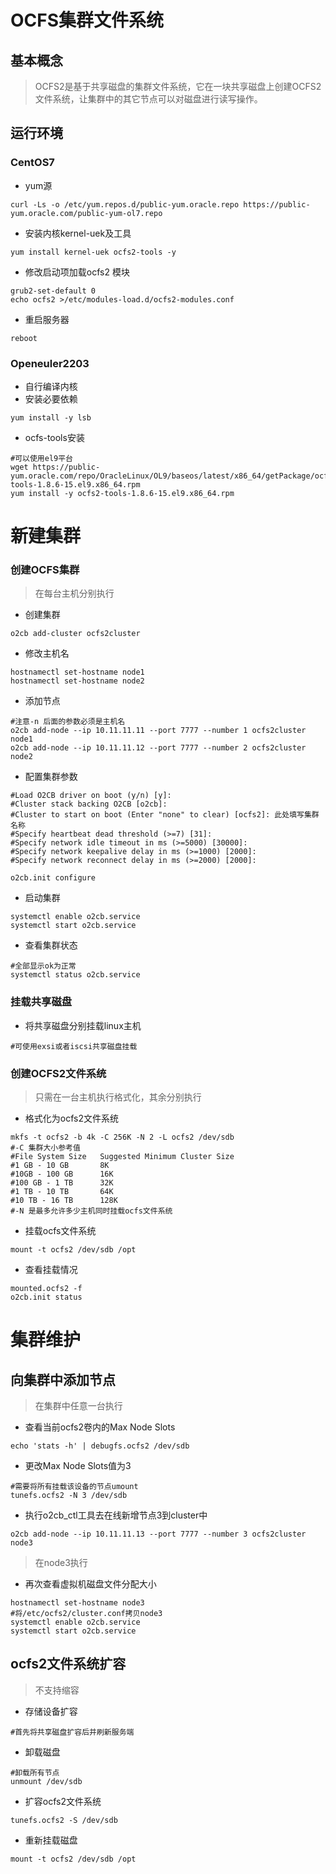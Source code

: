 # OCFS集群文件系统

## 基本概念 ##

> OCFS2是基于共享磁盘的集群文件系统，它在一块共享磁盘上创建OCFS2文件系统，让集群中的其它节点可以对磁盘进行读写操作。

## 运行环境

### CentOS7

* yum源

```shell
curl -Ls -o /etc/yum.repos.d/public-yum.oracle.repo https://public-yum.oracle.com/public-yum-ol7.repo
```

* 安装内核kernel-uek及工具

```shell
yum install kernel-uek ocfs2-tools -y
```

* 修改启动项加载ocfs2 模块

```shell
grub2-set-default 0
echo ocfs2 >/etc/modules-load.d/ocfs2-modules.conf
```

* 重启服务器

```shell
reboot
```

### Openeuler2203

* 自行编译内核
* 安装必要依赖

```shell
yum install -y lsb
```

* ocfs-tools安装

```shell
#可以使用el9平台
wget https://public-yum.oracle.com/repo/OracleLinux/OL9/baseos/latest/x86_64/getPackage/ocfs2-tools-1.8.6-15.el9.x86_64.rpm
yum install -y ocfs2-tools-1.8.6-15.el9.x86_64.rpm
```



# 新建集群

### 创建OCFS集群

> 在每台主机分别执行

* 创建集群

```shell
o2cb add-cluster ocfs2cluster
```

* 修改主机名

```shell
hostnamectl set-hostname node1
hostnamectl set-hostname node2
```

* 添加节点

```shell
#注意-n 后面的参数必须是主机名
o2cb add-node --ip 10.11.11.11 --port 7777 --number 1 ocfs2cluster node1
o2cb add-node --ip 10.11.11.12 --port 7777 --number 2 ocfs2cluster node2
```

* 配置集群参数

```shell
#Load O2CB driver on boot (y/n) [y]:
#Cluster stack backing O2CB [o2cb]:
#Cluster to start on boot (Enter "none" to clear) [ocfs2]: 此处填写集群名称
#Specify heartbeat dead threshold (>=7) [31]:
#Specify network idle timeout in ms (>=5000) [30000]:
#Specify network keepalive delay in ms (>=1000) [2000]:
#Specify network reconnect delay in ms (>=2000) [2000]:

o2cb.init configure
```



* 启动集群

```shell
systemctl enable o2cb.service
systemctl start o2cb.service
```

* 查看集群状态

```shell
#全部显示ok为正常
systemctl status o2cb.service
```

### 挂载共享磁盘

* 将共享磁盘分别挂载linux主机

```shell
#可使用exsi或者iscsi共享磁盘挂载
```
### 创建OCFS2文件系统

> 只需在一台主机执行格式化，其余分别执行

* 格式化为ocfs2文件系统

```shell
mkfs -t ocfs2 -b 4k -C 256K -N 2 -L ocfs2 /dev/sdb
#-C 集群大小参考值
#File System Size	Suggested Minimum Cluster Size 
#1 GB - 10 GB 		8K 
#10GB - 100 GB		16K 
#100 GB - 1 TB 		32K 
#1 TB - 10 TB 		64K 
#10 TB - 16 TB 		128K 
#-N 是最多允许多少主机同时挂载ocfs文件系统
```

* 挂载ocfs文件系统

```shell
mount -t ocfs2 /dev/sdb /opt
```

* 查看挂载情况

```shell
mounted.ocfs2 -f
o2cb.init status
```

# 集群维护

## 向集群中添加节点

> 在集群中任意一台执行

* 查看当前ocfs2卷内的Max Node Slots

```shell
echo 'stats -h' | debugfs.ocfs2 /dev/sdb
```

* 更改Max Node Slots值为3

```shell
#需要将所有挂载该设备的节点umount
tunefs.ocfs2 -N 3 /dev/sdb
```

* 执行o2cb_ctl工具去在线新增节点3到cluster中

```shell
o2cb add-node --ip 10.11.11.13 --port 7777 --number 3 ocfs2cluster node3
```

> 在node3执行

* 再次查看虚拟机磁盘文件分配大小

```shell
hostnamectl set-hostname node3
#将/etc/ocfs2/cluster.conf拷贝node3
systemctl enable o2cb.service
systemctl start o2cb.service
```

## ocfs2文件系统扩容

> 不支持缩容

* 存储设备扩容

```shell
#首先将共享磁盘扩容后并刷新服务端
```

* 卸载磁盘

```shell
#卸载所有节点
unmount /dev/sdb
```

* 扩容ocfs2文件系统

```shell
tunefs.ocfs2 -S /dev/sdb
```

* 重新挂载磁盘

```shell
mount -t ocfs2 /dev/sdb /opt
```

